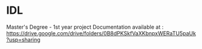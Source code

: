 # IDL
Master's Degree - 1st year project
Documentation available at : https://drive.google.com/drive/folders/0B8dPKSkfVaXKbnpxWERaTU5paUk?usp=sharing
